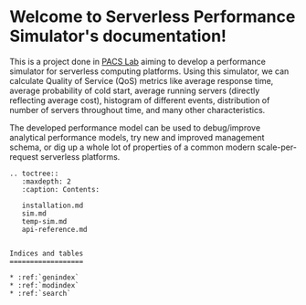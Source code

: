Welcome to Serverless Performance Simulator's documentation!
============================================================

This is a project done in [PACS Lab](https://pacs.eecs.yorku.ca/) aiming to develop
a performance simulator for serverless computing platforms. Using this simulator,
we can calculate Quality of Service (QoS) metrics like average response time,
average probability of cold start, average running servers (directly reflecting average cost),
histogram of different events, distribution of number of servers throughout time, and many
other characteristics.

The developed performance model can be used to debug/improve analytical performance models,
try new and improved management schema, or dig up a whole lot of properties of a common
modern scale-per-request serverless platforms.

```eval_rst
.. toctree::
   :maxdepth: 2
   :caption: Contents:

   installation.md
   sim.md
   temp-sim.md
   api-reference.md


Indices and tables
==================

* :ref:`genindex`
* :ref:`modindex`
* :ref:`search`
```
